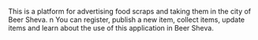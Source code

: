 This is a platform for advertising food scraps and taking them in the city of Beer Sheva. n
You can register, publish a new item, collect items, update items and learn about the use of this application in Beer Sheva.
